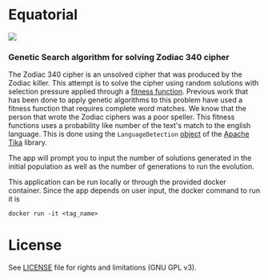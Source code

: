 # Equatorial

![](https://github.com/<OWNER>/<REPOSITORY>/workflows/Equatorial%20CI/badge.svg)

### Genetic Search algorithm for solving Zodiac 340 cipher

The Zodiac 340 cipher is an unsolved cipher that was produced by the Zodiac killer. This attempt is to solve the cipher using random solutions with selection pressure applied through a [fitness function](https://en.wikipedia.org/wiki/Genetic_algorithm). Previous work that has been done to apply genetic algorithms to this problem have used a fitness function that requires complete word matches. We know that the person that wrote the Zodiac ciphers was a poor speller. This fitness functions uses a probability like number of the text's match to the english language. This is done using the `LanguageDetection` [object](https://tika.apache.org/1.20/api/org/apache/tika/language/detect/LanguageDetector.html) of the [Apache Tika](https://tika.apache.org/) library. 

The app will prompt you to input the number of solutions generated in the initial population as well as the number of generations to run the evolution.

This application can be run locally or through the provided docker container. Since the app depends on user input, the docker command to run it is

`docker run -it <tag_name>`

# License

See [LICENSE](LICENSE.md) file for rights and limitations (GNU GPL v3).
